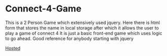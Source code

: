 # Connect-4-Game
This is a 2 Person Game which extensively used jquery. Here there is html form that stores the name in local storage after which it allows the user to play a game of connect 4
It is just a basic front-end game which uses logic to go ahead. Good reference for anybody starting with jquery

<a href="https://abhiuday3141.github.io/Connect-4-Game/">Hosted</a>
